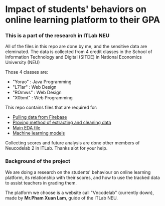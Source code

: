 # Impact of students' behaviors on online learning platform to their GPA

### This is a part of the research in ITLab NEU
All of the files in this repo are done by me, and the sensitive data are eleminated. The data is collected from 4 credit classes in the School of Information Technology and Digital (SITDE) in National Economics University (NEU)

Those 4 classes are:
* "Yorao" : Java Programming
* "L71ar" : Web Design
* "ROmws" : Web Design
* "X0bmt" : Web Programming

This repo contains files that are required for:
* [Pulling data from Firebase](/get_the_perfect_class.ipynb)
* [Proving method of extracting and cleaning data](/Propose_on_changing_time.ipynb)
* [Main EDA file](/Core.ipynb)
* [Machine learning models](./ML3.ipynb)

Collecting scores and future analysis are done other members of Neucodelab 2 in ITLab. Thanks alot for your help.

### Background of the project
We are doing a research on the students' behaviour on online learning platform, its relationship with their scores, and how to use the tracked data to assist teachers in grading them.

The platform we choose is a website call "Vncodelab" (currently down), made by __Mr.Pham Xuan Lam__, guide of the ITLab NEU.

